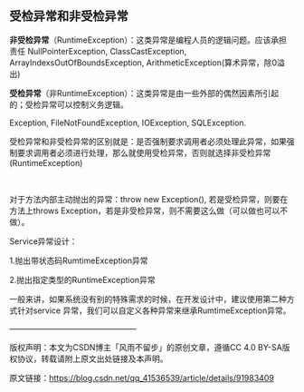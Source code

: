 ## 受检异常和非受检异常

**非受检异常**（RuntimeException）：这类异常是编程人员的逻辑问题。应该承担责任 NullPointerException, ClassCastException, ArrayIndexsOutOfBoundsException, ArithmeticException(算术异常，除0溢出)

**受检异常**（非RuntimeException）：这类异常是由一些外部的偶然因素所引起的；受检异常可以控制义务逻辑。

Exception, FileNotFoundException, IOException, SQLException.

受检异常和非受检异常的区别就是：是否强制要求调用者必须处理此异常，如果强制要求调用者必须进行处理，那么就使用受检异常，否则就选择非受检异常(RuntimeException)

 

对于方法内部主动抛出的异常：throw new Exception(), 若是受检异常，则要在方法上throws Exception，若是非受检异常，则不需要这么做（可以做也可以不做）。

Service异常设计：

1.抛出带状态码RumtimeException异常

2.抛出指定类型的RuntimeException异常

一般来讲，如果系统没有别的特殊需求的时候，在开发设计中，建议使用第二种方式针对service 异常，我们可以自定义各种异常来继承RumtimeException异常。

————————————————

版权声明：本文为CSDN博主「风雨不留步」的原创文章，遵循CC 4.0 BY-SA版权协议，转载请附上原文出处链接及本声明。

原文链接：https://blog.csdn.net/qq_41536539/article/details/91983409